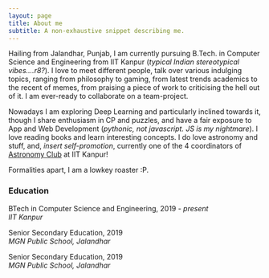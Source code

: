 ```yaml
---
layout: page
title: About me
subtitle: A non-exhaustive snippet describing me.
---
```


Hailing from Jalandhar, Punjab, I am currently pursuing B.Tech. in Computer Science and Engineering from IIT Kanpur (*typical Indian stereotypical vibes….r8?*). I love to meet different people, talk over various indulging topics, ranging from philosophy to gaming, from latest trends academics to the recent of memes, from praising a piece of work to criticising the hell out of it. I am ever-ready to collaborate on a team-project.

Nowadays I am exploring Deep Learning and particularly inclined towards it, though I share enthusiasm in CP and puzzles, and have a fair exposure to App and Web Development (*pythonic, not javascript. JS is my nightmare*). I love reading books and learn interesting concepts. I do love astronomy and stuff, and, *insert self-promotion*, currently one of the 4 coordinators of [Astronomy Club](https://astroclubiitk.github.io) at IIT Kanpur!

Formalities apart, I am a lowkey roaster :P.

### Education

<i class="fa fa-graduation-cap"></i>
BTech in Computer Science and Engineering, 2019 - *present*<br>
*IIT Kanpur*

<i class="fa fa-graduation-cap"></i>
Senior Secondary Education, 2019<br>
*MGN Public School, Jalandhar*

<i class="fa fa-graduation-cap"></i>
Senior Secondary Education, 2019<br>
*MGN Public School, Jalandhar*

